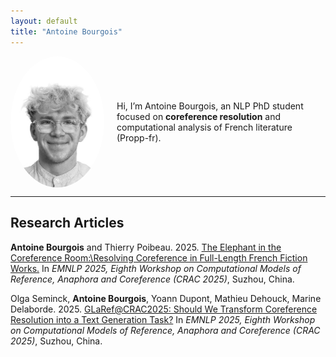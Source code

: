 ```yaml
---
layout: default
title: "Antoine Bourgois"
---
```


<div style="display:flex; align-items:center;">
  <img src="assets/img/profile.jpg" alt="Profile" style="width:150px; border-radius:50%; margin-right:20px;">
  <p>
    Hi, I’m Antoine Bourgois, an NLP PhD student focused on <strong>coreference resolution</strong> and computational analysis of French literature (Propp-fr).
  </p>
</div>

---

## Research Articles
**Antoine Bourgois** and Thierry Poibeau.
2025.
[The Elephant in the Coreference Room:\\Resolving Coreference in Full-Length French Fiction Works.](articles/2025_CRAC_CoreferenceInFrenchNovels.pdf)
In *EMNLP 2025, Eighth Workshop on Computational Models of Reference, Anaphora and Coreference (CRAC 2025)*, Suzhou, China.

Olga Seminck, **Antoine Bourgois**, Yoann Dupont, Mathieu Dehouck, Marine Delaborde.
2025.
[GLaRef@CRAC2025: Should We Transform Coreference Resolution into a Text Generation Task?](articles/2025_CRAC_SharedTask.pdf)
In *EMNLP 2025, Eighth Workshop on Computational Models of Reference, Anaphora and Coreference (CRAC 2025)*, Suzhou, China.
